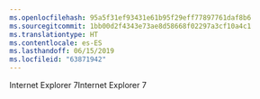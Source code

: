 ```yaml
---
ms.openlocfilehash: 95a5f31ef93431e61b95f29eff77897761daf8b6
ms.sourcegitcommit: 1bb00d2f4343e73ae8d58668f02297a3cf10a4c1
ms.translationtype: HT
ms.contentlocale: es-ES
ms.lasthandoff: 06/15/2019
ms.locfileid: "63871942"
---
```

<span data-ttu-id="cdaf8-101">Internet Explorer 7</span><span class="sxs-lookup"><span data-stu-id="cdaf8-101">Internet Explorer 7</span></span>